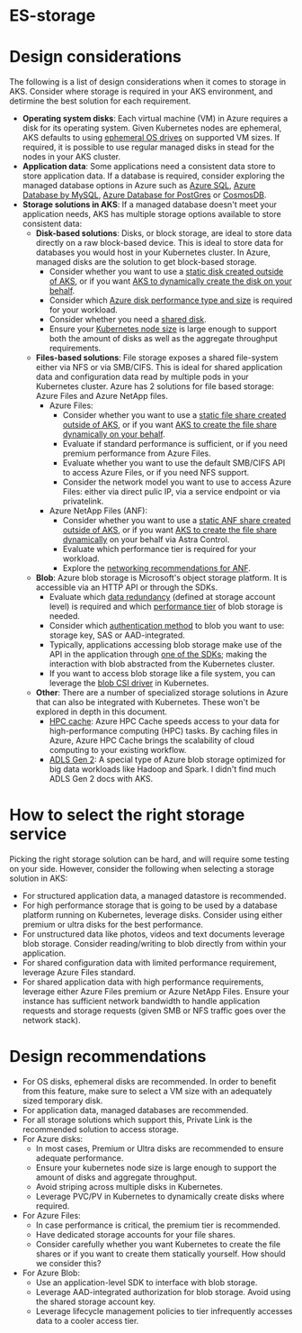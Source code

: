 # ES-storage


# Design considerations
The following is a list of design considerations when it comes to storage in AKS. Consider where storage is required in your AKS environment, and detirmine the best solution for each requirement.

* **Operating system disks**: Each virtual machine (VM) in Azure requires a disk for its operating system. Given Kubernetes nodes are ephemeral, AKS defaults to using [ephemeral OS drives](https://docs.microsoft.com/en-us/azure/aks/cluster-configuration#ephemeral-os) on supported VM sizes. If required, it is possible to use regular managed disks in stead for the nodes in your AKS cluster. 
* **Application data**: Some applications need a consistent data store to store application data. If a database is required, consider exploring the managed database options in Azure such as [Azure SQL](https://azure.microsoft.com/en-us/products/azure-sql/), [Azure Database by MySQL](https://azure.microsoft.com/en-us/services/mysql/), [Azure Database for PostGres](https://azure.microsoft.com/en-us/services/postgresql/) or [CosmosDB](https://azure.microsoft.com/en-us/services/cosmos-db/).
* **Storage solutions in AKS**: If a managed database doesn't meet your application needs, AKS has multiple storage options available to store consistent data:
  * **Disk-based solutions**: Disks, or block storage, are ideal to store data directly on a raw block-based device. This is ideal to store data for databases you would host in your Kubernetes cluster. In Azure, managed disks are the solution to get block-based storage.
    * Consider whether you want to use a [static disk created outside of AKS](https://docs.microsoft.com/en-us/azure/aks/azure-disk-volume), or if you want [AKS to dynamically create the disk on your behalf](https://docs.microsoft.com/en-us/azure/aks/azure-disks-dynamic-pv).
    * Consider which [Azure disk performance type and size](https://docs.microsoft.com/en-us/azure/virtual-machines/disks-scalability-targets) is required for your workload. 
    * Consider whether you need a [shared disk](https://docs.microsoft.com/en-us/azure/virtual-machines/disks-shared-enable).
    * Ensure your [Kubernetes node size](https://docs.microsoft.com/en-us/azure/virtual-machines/sizes) is large enough to support both the amount of disks as well as the aggregate throughput requirements.
  * **Files-based solutions**: File storage exposes a shared file-system either via NFS or via SMB/CIFS. This is ideal for shared application data and configuration data read by multiple pods in your Kubernetes cluster. Azure has 2 solutions for file based storage: Azure Files and Azure NetApp files.
    * Azure Files:
      * Consider whether you want to use a [static file share created outside of AKS](https://docs.microsoft.com/en-us/azure/aks/azure-files-volume), or if you want [AKS to create the file share dynamically on your behalf](https://docs.microsoft.com/en-us/azure/aks/azure-files-dynamic-pv).
      * Evaluate if standard performance is sufficient, or if you need premium performance from Azure Files.
      * Evaluate whether you want to use the default SMB/CIFS API to access Azure Files, or if you need NFS support.
      * Consider the network model you want to use to access Azure Files: either via direct pulic IP, via a service endpoint or via privatelink.
    * Azure NetApp Files (ANF):
      * Consider whether you want to use a [static ANF share created outside of AKS](https://docs.microsoft.com/en-us/azure/aks/azure-netapp-files?msclkid=3dea7539b60211ec9612768384b5bd1e#provision-azure-netapp-files-volumes-statically), or if you want [AKS to create the file share dynamically](https://docs.microsoft.com/en-us/azure/aks/azure-netapp-files?msclkid=3dea7539b60211ec9612768384b5bd1e#provision-azure-netapp-files-volumes-dynamically) on your behalf via Astra Control.
      * Evaluate which performance tier is required for your workload.
      * Explore the [networking recommendations for ANF](https://docs.microsoft.com/en-us/azure/azure-netapp-files/azure-netapp-files-network-topologies).
  * **Blob**: Azure blob storage is Microsoft's object storage platform. It is accessible via an HTTP API or through the SDKs.
    * Evaluate which [data redundancy](https://docs.microsoft.com/en-us/azure/storage/common/storage-redundancy) (defined at storage account level) is required and which [performance tier](https://docs.microsoft.com/en-us/azure/storage/blobs/access-tiers-overview) of blob storage is needed.
    * Consider which [authentication method](https://docs.microsoft.com/en-us/azure/storage/common/authorize-data-access) to blob you want to use: storage key, SAS or AAD-integrated.
    * Typically, applications accessing blob storage make use of the API in the application through [one of the SDKs](https://docs.microsoft.com/en-us/azure/storage/blobs/storage-blobs-introduction); making the interaction with blob abstracted from the Kubernetes cluster.
    * If you want to access blob storage like a file system, you can leverage the [blob CSI driver](https://github.com/kubernetes-sigs/blob-csi-driver) in Kubernetes.
  * **Other**: There are a number of specialized storage solutions in Azure that can also be integrated with Kubernetes. These won't be explored in depth in this document.
    * [HPC cache](https://docs.microsoft.com/en-us/azure/aks/azure-hpc-cache): Azure HPC Cache speeds access to your data for high-performance computing (HPC) tasks. By caching files in Azure, Azure HPC Cache brings the scalability of cloud computing to your existing workflow.  
    * [ADLS Gen 2](https://docs.microsoft.com/en-us/azure/storage/blobs/data-lake-storage-introduction): A special type of Azure blob storage optimized for big data workloads like Hadoop and Spark. I didn't find much ADLS Gen 2 docs with AKS.
  
# How to select the right storage service
Picking the right storage solution can be hard, and will require some testing on your side. However, consider the following when selecting a storage solution in AKS:
* For structured application data, a managed datastore is recommended.
* For high performance storage that is going to be used by a database platform running on Kubernetes, leverage disks. Consider using either premium or ultra disks for the best performance.
* For unstructured data like photos, videos and text documents leverage blob storage. Consider reading/writing to blob directly from within your application.
* For shared configuration data with limited performance requirement, leverage Azure Files standard.
* For shared application data with high performance requirements, leverage either Azure Files premium or Azure NetApp Files. Ensure your instance has sufficient network bandwidth to handle application requests and storage requests (given SMB or NFS traffic goes over the network stack).
   
# Design recommendations
* For OS disks, ephemeral disks are recommended. In order to benefit from this feature, make sure to select a VM size with an adequately sized temporary disk.
* For application data, managed databases are recommended.
* For all storage solutions which support this, Private Link is the recommended solution to access storage.
* For Azure disks:
  * In most cases, Premium or Ultra disks are recommended to ensure adequate performance.
  * Ensure your kubernetes node size is large enough to support the amount of disks and aggregate throughput.
  * Avoid striping across multiple disks in Kubernetes.
  * Leverage PVC/PV in Kubernetes to dynamically create disks where required.
* For Azure Files:
  * In case performance is critical, the premium tier is recommended.
  * Have dedicated storage accounts for your file shares.
  * Consider carefully whether you want Kubernetes to create the file shares or if you want to create them statically yourself. How should we consider this?
* For Azure Blob:
  * Use an application-level SDK to interface with blob storage.
  * Leverage AAD-integrated authorization for blob storage. Avoid using the shared storage account key.
  * Leverage lifecycle management policies to tier infrequently accesses data to a cooler access tier.
